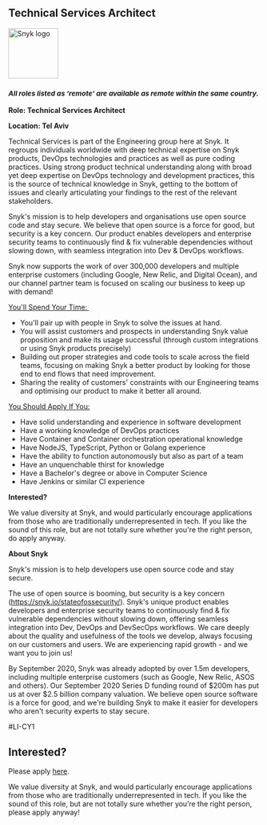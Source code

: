 Technical Services Architect
---

<img src="https://res.cloudinary.com/snyk/image/upload/v1537345894/press-kit/brand/logo-black.png" width="100" alt="Snyk logo" />

<h3><em><strong><sub>All roles listed as ‘remote’ are available as remote within the same country.</sub></strong></em></h3>
<p><strong>Role: Technical Services Architect&nbsp;</strong></p>
<p><strong>Location: Tel Aviv</strong></p>
<p>Technical Services is part of the Engineering group here at Snyk. It regroups individuals worldwide with deep technical expertise on Snyk products, DevOps technologies and practices as well as pure coding practices. Using strong product technical understanding along with broad yet deep expertise on DevOps technology and development practices, this is the source of technical knowledge in Snyk, getting to the bottom of issues and clearly articulating your findings to the rest of the relevant stakeholders.</p>
<p>Snyk's mission is to help developers and organisations use open source code and stay secure. We believe that open source is a force for good, but security is a key concern. Our product enables developers and enterprise security teams to continuously find &amp; fix vulnerable dependencies without slowing down, with seamless integration into Dev &amp; DevOps workflows.</p>
<p>Snyk now supports the work of over 300,000 developers and multiple enterprise customers (including Google, New Relic, and Digital Ocean), and our channel partner team is focused on scaling our business to keep up with demand!</p>
<p><span style="text-decoration: underline;">You'll Spend Your Time:&nbsp;</span></p>
<ul>
<li>You'll pair up with people in Snyk to solve the issues at hand.</li>
<li>You will assist customers and prospects in understanding Snyk value proposition and make its usage successful (through custom integrations or using Snyk products precisely)</li>
<li>Building out proper strategies and code tools to scale across the field teams, focusing on making Snyk a better product by looking for those end to end flows that need improvement.&nbsp;</li>
<li>Sharing the reality of customers' constraints with our Engineering teams and optimising our product to make it better all around.</li>
</ul>
<p><span style="text-decoration: underline;">You Should Apply If You:</span></p>
<ul>
<li>Have solid understanding and experience in software development</li>
<li>Have a working knowledge of DevOps practices</li>
<li>Have Container and Container orchestration operational knowledge</li>
<li>Have NodeJS, TypeScript, Python or Golang experience</li>
<li>Have the ability to function autonomously but also as part of a team</li>
<li>Have an unquenchable thirst for knowledge</li>
<li>Have a Bachelor's degree or above in Computer Science</li>
<li>Have Jenkins or similar CI experience</li>
</ul>
<p><strong>Interested?&nbsp;</strong></p>
<p>We value diversity at Snyk, and would particularly encourage applications from those who are traditionally underrepresented in tech. If you like the sound of this role, but are not totally sure whether you're the right person, do apply anyway.</p>
<p><strong>About Snyk</strong></p>
<p>Snyk's mission is to help developers use open source code and stay secure.</p>
<p>The use of open source is booming, but security is a key concern (<a href="https://snyk.io/stateofossecurity/" target="_blank">https://snyk.io/stateofossecurity/</a>). Snyk's unique product enables developers and enterprise security teams to continuously find &amp; fix vulnerable dependencies without slowing down, offering seamless integration into Dev, DevOps and DevSecOps workflows. We care deeply about the quality and usefulness of the tools we develop, always focusing on our customers and users. We are experiencing rapid growth - and we want you to join us!</p>
<p>By September 2020, Snyk was already adopted by over 1.5m developers, including multiple enterprise customers (such as Google, New Relic, ASOS and others). Our September 2020 Series D funding round of $200m has put us at over $2.5 billion company valuation. We believe open source software is a force for good, and we're building Snyk to make it easier for developers who aren't security experts to stay secure.</p>
<p>#LI-CY1</p>

Interested?
---

Please apply [here](https://boards.greenhouse.io/snyk/jobs/4998727002#app).

We value diversity at Snyk, and would particularly encourage applications from those who are traditionally underrepresented in tech.
If you like the sound of this role, but are not totally sure whether you’re the right person, please apply anyway!

